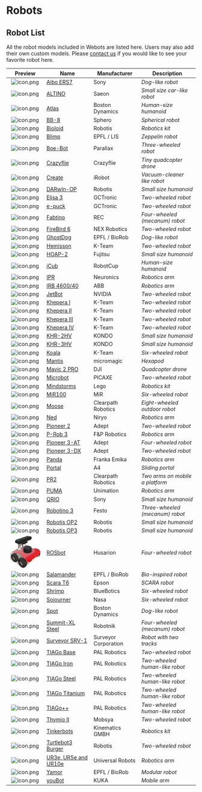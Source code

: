 # Robots

## Robot List

All the robot models included in Webots are listed here. Users may also add their own custom models.
Please [contact us](https://cyberbotics.com/#contact) if you would like to see your favorite robot here.

| Preview                                              | Name                                      |  Manufacturer        | Description                       |
| :--------------------------------------------------: | ----------------------------------------- | -------------------- | --------------------------------- |
| ![icon.png](images/robots/aibo-ers7/icon.png)        | [Aibo ERS7](aibo-ers7.md)                 | Sony                 | *Dog-like robot*                  |
| ![icon.png](images/robots/altino/icon.png)           | [ALTINO](altino.md)                       | Saeon                | *Small size car-like robot*       |
| ![icon.png](images/robots/atlas/icon.png)            | [Atlas](atlas.md)                         | Boston Dynamics      | *Human-size humanoid*             |
| ![icon.png](images/robots/bb8/icon.png)              | [BB-8](bb8.md)                            | Sphero               | *Spherical robot*                 |
| ![icon.png](images/robots/bioloid/icon.png)          | [Bioloid](bioloid.md)                     | Robotis              | *Robotics kit*                    |
| ![icon.png](images/robots/blimp/icon.png)            | [Blimp](blimp.md)                         | EPFL / LIS           | *Zeppelin robot*                  |
| ![icon.png](images/robots/boebot/icon.png)           | [Boe-Bot](boebot.md)                      | Parallax             | *Three-wheeled robot*             |
| ![icon.png](images/robots/crazyflie/icon.png)        | [Crazyflie](crazyflie.md)                 | Crazyflie            | *Tiny quadcopter drone*           |
| ![icon.png](images/robots/create/icon.png)           | [Create](create.md)                       | iRobot               | *Vacuum-cleaner like robot*       |
| ![icon.png](images/robots/darwin-op/icon.png)        | [DARwIn-OP](darwin-op.md)                 | Robotis              | *Small size humanoid*             |
| ![icon.png](images/robots/elisa3/icon.png)           | [Elisa 3](elisa3.md)                      | GCTronic             | *Two-wheeled robot*               |
| ![icon.png](images/robots/epuck/icon.png)            | [e-puck](epuck.md)                        | GCTronic             | *Two-wheeled robot*               |
| ![icon.png](images/robots/fabtino/icon.png)          | [Fabtino](fabtino.md)                     | REC                  | *Four-wheeled (mecanum) robot*    |
| ![icon.png](images/robots/firebird6/icon.png)        | [FireBird 6](firebird6.md)                | NEX Robotics         | *Two-wheeled robot*               |
| ![icon.png](images/robots/ghostdog/icon.png)         | [GhostDog](ghostdog.md)                   | EPFL / BioRob        | *Dog-like robot*                  |
| ![icon.png](images/robots/hemisson/icon.png)         | [Hemisson](hemisson.md)                   | K-Team               | *Two-wheeled robot*               |
| ![icon.png](images/robots/hoap2/icon.png)            | [HOAP-2](hoap2.md)                        | Fujitsu              | *Small size humanoid*             |
| ![icon.png](images/robots/icub/icon.png)             | [iCub](icub.md)                           | RobotCup             | *Human-size humanoid*             |
| ![icon.png](images/robots/ipr/icon.png)              | [IPR](ipr.md)                             | Neuronics            | *Robotics arm*                    |
| ![icon.png](images/robots/irb4600-40/icon.png)       | [IRB 4600/40](irb4600-40.md)              | ABB                  | *Robotics arm*                    |
| ![icon.png](images/robots/jetbot/icon.png)           | [JetBot](jetbot.md)                       | NVIDIA               | *Two-wheeled robot*               |
| ![icon.png](images/robots/khepera1/icon.png)         | [Khepera I](khepera1.md)                  | K-Team               | *Two-wheeled robot*               |
| ![icon.png](images/robots/khepera2/icon.png)         | [Khepera II](khepera2.md)                 | K-Team               | *Two-wheeled robot*               |
| ![icon.png](images/robots/khepera3/icon.png)         | [Khepera III](khepera3.md)                | K-Team               | *Two-wheeled robot*               |
| ![icon.png](images/robots/khepera4/icon.png)         | [Khepera IV](khepera4.md)                 | K-Team               | *Two-wheeled robot*               |
| ![icon.png](images/robots/khr-2hv/icon.png)          | [KHR-2HV](khr-2hv.md)                     | KONDO                | *Small size humanoid*             |
| ![icon.png](images/robots/khr-3hv/icon.png)          | [KHR-3HV](khr-3hv.md)                     | KONDO                | *Small size humanoid*             |
| ![icon.png](images/robots/koala/icon.png)            | [Koala](koala.md)                         | K-Team               | *Six-wheeled robot*               |
| ![icon.png](images/robots/mantis/icon.png)           | [Mantis](mantis.md)                       | micromagic           | *Hexapod*                         |
| ![icon.png](images/robots/mavic-2-pro/icon.png)      | [Mavic 2 PRO](mavic-2-pro.md)             | DJI                  | *Quadcopter drone*                |
| ![icon.png](images/robots/microbot/icon.png)         | [Microbot](microbot.md)                   | PICAXE               | *Two-wheeled robot*               |
| ![icon.png](images/robots/mindstorms/icon.png)       | [Mindstorms](mindstorms.md)               | Lego                 | *Robotics kit*                    |
| ![icon.png](images/robots/mir100/icon.png)           | [MiR100](mir100.md)                       | MiR                  | *Six-wheeled robot*               |
| ![icon.png](images/robots/moose/icon.png)            | [Moose](moose.md)                         | Clearpath Robotics   | *Eight-wheeled outdoor robot*     |
| ![icon.png](images/robots/ned/icon.png)              | [Ned](ned.md)                             | Niryo                | *Robotics arm*                    |
| ![icon.png](images/robots/pioneer2/icon.png)         | [Pioneer 2](pioneer2.md)                  | Adept                | *Two-wheeled robot*               |
| ![icon.png](images/robots/p-rob3/icon.png)           | [P-Rob 3](p-rob3.md)                      | F&P Robotics         | *Robotics arm*                    |
| ![icon.png](images/robots/pioneer-3at/icon.png)      | [Pioneer 3-AT](pioneer-3at.md)            | Adept                | *Four-wheeled robot*              |
| ![icon.png](images/robots/pioneer-3dx/icon.png)      | [Pioneer 3-DX](pioneer-3dx.md)            | Adept                | *Two-wheeled robot*               |
| ![icon.png](images/robots/panda/icon.png)            | [Panda](panda.md)                         | Franka Emika         | *Robotics arm*                    |
| ![icon.png](images/robots/portal/icon.png)           | [Portal](portal.md)                       | A4                   | *Sliding portal*                  |
| ![icon.png](images/robots/pr2/icon.png)              | [PR2](pr2.md)                             | Clearpath Robotics   | *Two arms on mobile a platform*   |
| ![icon.png](images/robots/puma/icon.png)             | [PUMA](puma.md)                           | Unimation            | *Robotics arm*                    |
| ![icon.png](images/robots/qrio/icon.png)             | [QRIO](qrio.md)                           | Sony                 | *Small size humanoid*             |
| ![icon.png](images/robots/robotino3/icon.png)        | [Robotino 3](robotino3.md)                | Festo                | *Three-wheeled (mecanum) robot*   |
| ![icon.png](images/robots/robotis-op2/icon.png)      | [Robotis OP2](robotis-op2.md)             | Robotis              | *Small size humanoid*             |
| ![icon.png](images/robots/robotis-op3/icon.png)      | [Robotis OP3](robotis-op3.md)             | Robotis              | *Small size humanoid*             |
| ![icon.png](images/robots/rosbot/icon.png)           | [ROSbot](rosbot.md)                       | Husarion             | *Four-wheeled robot*              |
| ![icon.png](images/robots/salamander/icon.png)       | [Salamander](salamander.md)               | EPFL / BioRob        | *Bio-inspired robot*              |
| ![icon.png](images/robots/scara_t6/icon.png)         | [Scara T6](scara-epson-t6.md)             | Epson                | *SCARA robot*                     |
| ![icon.png](images/robots/shrimp/icon.png)           | [Shrimp](shrimp.md)                       | BlueBotics           | *Six-wheeled robot*               |
| ![icon.png](images/robots/sojourner/icon.png)        | [Sojourner](sojourner.md)                 | Nasa                 | *Six-wheeled robot*               |
| ![icon.png](images/robots/spot/icon.png)             | [Spot](spot.md)                           | Boston Dynamics      | *Dog-like robot*                  |
| ![icon.png](images/robots/summit_xl_steel/icon.png)  | [Summit-XL Steel](summit-xl-steel.md)     | Robotnik             | *Four-wheeled (mecanum) robot*    |
| ![icon.png](images/robots/surveyor/icon.png)         | [Surveyor SRV-1](surveyor.md)             | Surveyor Corporation | *Robot with two tracks*           |
| ![icon.png](images/robots/tiago_base/icon.png)       | [TIAGo Base](tiago-base.md)               | PAL Robotics         | *Two-wheeled robot*               |
| ![icon.png](images/robots/tiago_iron/icon.png)       | [TIAGo Iron](tiago-iron.md)               | PAL Robotics         | *Two-wheeled human-like robot*    |
| ![icon.png](images/robots/tiago_steel/icon.png)      | [TIAGo Steel](tiago-steel.md)             | PAL Robotics         | *Two-wheeled human-like robot*    |
| ![icon.png](images/robots/tiago_titanium/icon.png)   | [TIAGo Titanium](tiago-titanium.md)       | PAL Robotics         | *Two-wheeled human-like robot*    |
| ![icon.png](images/robots/tiago++/icon.png)          | [TIAGo++ ](tiagopp.md)                    | PAL Robotics         | *Two-wheeled human-like robot*    |
| ![icon.png](images/robots/thymio2/icon.png)          | [Thymio II](thymio2.md)                   | Mobsya               | *Two-wheeled robot*               |
| ![icon.png](images/robots/tinkerbots/icon.png)       | [Tinkerbots](tinkerbots.md)               | Kinematics GMBH      | *Robotics kit*                    |
| ![icon.png](images/robots/turtlebot3burger/icon.png) | [Turtlebot3 Burger](turtlebot3-burger.md) | Robotis              | *Two-wheeled robot*               |
| ![icon.png](images/robots/ure/icon.png)              | [UR3e, UR5e and UR10e](ure.md)            | Universal Robots     | *Robotics arm*                    |
| ![icon.png](images/robots/yamor/icon.png)            | [Yamor](yamor.md)                         | EPFL / BioRob        | *Modular robot*                   |
| ![icon.png](images/robots/youbot/icon.png)           | [youBot](youbot.md)                       | KUKA                 | *Mobile arm*                      |
